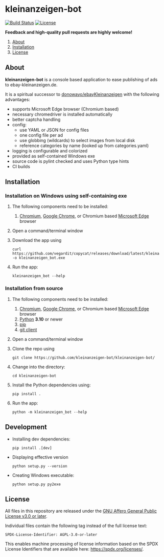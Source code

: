 # kleinanzeigen-bot

[![Build Status](https://github.com/kleinanzeigen-bot/kleinanzeigen-bot/workflows/Build/badge.svg "GitHub Actions")](https://github.com/kleinanzeigen-bot/kleinanzeigen-bot/actions?query=workflow%3A%22Build%22)
[![License](https://img.shields.io/github/license/kleinanzeigen-bot/kleinanzeigen-bot.svg?color=blue)](LICENSE.txt)

**Feedback and high-quality pull requests are  highly welcome!**

1. [About](#about)
1. [Installation](#installation)
1. [License](#license)

## <a name="about"></a>About

**kleinanzeigen-bot** is a console based application to ease publishing of ads to ebay-kleinanzeigen.de.


It is a spiritual successor to [donowayo/ebayKleinanzeigen](https://github.com/donwayo/ebayKleinanzeigen) with the following advantages:
- supports Microsoft Edge browser (Chromium based)
- necessary chromedriver is installed automatically
- better captcha handling
- config:
  - use YAML or JSON for config files
  - one config file per ad
  - use globbing (wildcards) to select images from local disk
  - reference categories by name (looked up from categories.yaml)
- logging is configurable and colorized
- provided as self-contained Windows exe
- source code is pylint checked and uses Python type hints
- CI builds


## <a name="installation"></a>Installation

### Installation on Windows using self-containing exe

1. The following components need to be installed:
   1. [Chromium](https://www.chromium.org/getting-involved/download-chromium), [Google Chrome](https://www.google.com/chrome/),
      or Chromium based [Microsoft Edge](https://www.microsoft.com/edge) browser

1. Open a command/terminal window
1. Download the app using
   ```
   curl https://github.com/vegardit/copycat/releases/download/latest/kleinanzeigen_bot.exe -o kleinanzeigen_bot.exe
   ```
1. Run the app:
   ```
   kleinanzeigen_bot --help
   ```

### Installation from source

1. The following components need to be installed:
   1. [Chromium](https://www.chromium.org/getting-involved/download-chromium), [Google Chrome](https://www.google.com/chrome/),
      or Chromium based [Microsoft Edge](https://www.microsoft.com/edge) browser
   1. [Python](https://www.python.org/) **3.10** or newer
   1. [pip](https://pypi.org/project/pip/)
   1. [git client](https://git-scm.com/downloads)

1. Open a command/terminal window
1. Clone the repo using
   ```
   git clone https://github.com/kleinanzeigen-bot/kleinanzeigen-bot/
   ```
1. Change into the directory:
   ```
   cd kleinanzeigen-bot
   ```
1. Install the Python dependencies using:
   ```
   pip install .
   ```
1. Run the app:
   ```
   python -m kleinanzeigen_bot --help
   ```

## Development

- Installing dev dependencies:
  ```
  pip install .[dev]
  ```

- Displaying effective version
  ```
  python setup.py --version
  ```

- Creating Windows executable:
  ```
  python setup.py py2exe
  ```


## <a name="license"></a>License

All files in this repository are released under the [GNU Affero General Public License v3.0 or later](LICENSE.txt).

Individual files contain the following tag instead of the full license text:
```
SPDX-License-Identifier: AGPL-3.0-or-later
```

This enables machine processing of license information based on the SPDX License Identifiers that are available here: https://spdx.org/licenses/.
